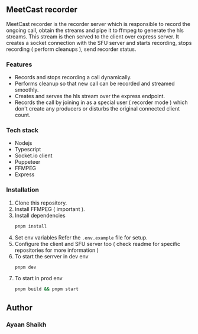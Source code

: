 ## MeetCast recorder 

MeetCast recorder is the recorder server which is responsible to record the ongoing call, obtain the streams and pipe it to ffmpeg to generate the hls streams. This stream is then served 
to the client over express server. It creates a socket connection with the SFU server and starts recording, stops recording ( perform cleanups ), send recorder status. 

### Features 
- Records and stops recording a call dynamically.
- Performs cleanup so that new call can be recorded and streamed smoothly.
- Creates and serves the hls stream over the express endpoint.
- Records the call by joining in as a special user ( recorder mode ) which don't create any producers or disturbs the original connected client count.

### Tech stack 
- Nodejs
- Typescript
- Socket.io client
- Puppeteer 
- FFMPEG
- Express

### Installation 

1. Clone this repository.
2. Install FFMPEG ( important ).
3. Install dependencies
   ```bash
   pnpm install
   ```
4. Set env variables
   Refer the `.env.example` file for setup.
5. Configure the client and SFU server too ( check readme for specific repositories for more information )
6. To start the serrver in dev env
   ```bash
   pnpm dev
   ```
7. To start in prod env
    ```bash
   pnpm build && pnpm start
    ```

## Author 
### Ayaan Shaikh

